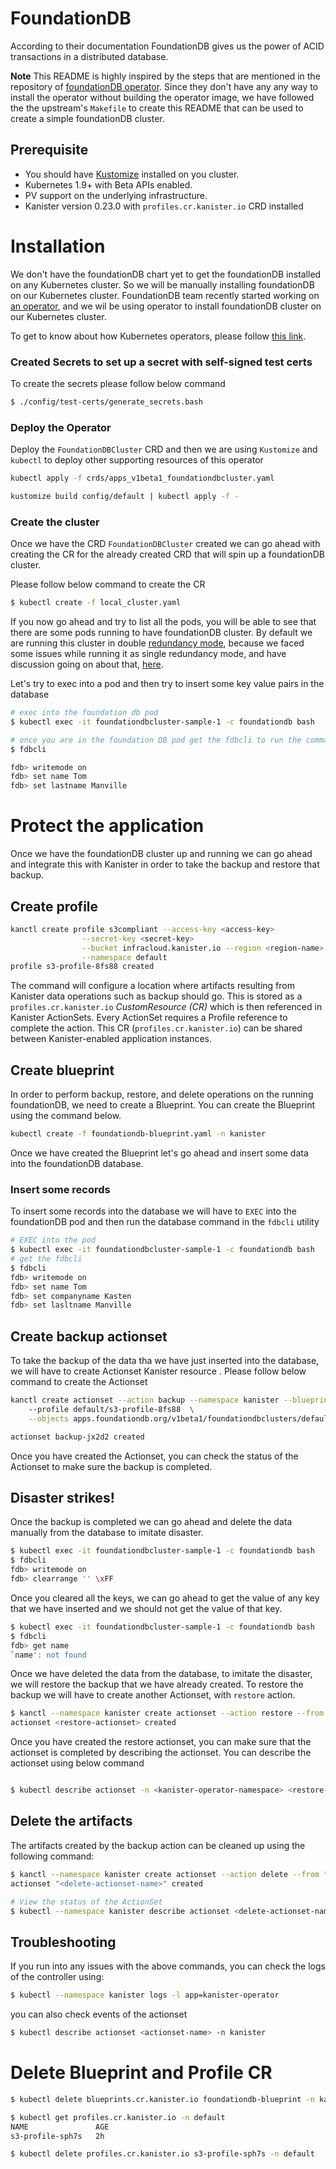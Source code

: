 # FoundationDB

According to their documentation FoundationDB gives us the power of ACID
transactions in a distributed database.

**Note**
This README is highly inspired by the steps that are mentioned in the
repository of [foundationDB operator](https://github.com/foundationdb/fdb-kubernetes-operator).
Since they don't have any any way to install the operator without
building the operator image, we have followed the the upstream's `Makefile`
to create this README that can be used to create a simple foundationDB
cluster.


## Prerequisite 

* You should have [Kustomize](https://github.com/kubernetes-sigs/kustomize) installed
on you cluster.
* Kubernetes 1.9+ with Beta APIs enabled.
* PV support on the underlying infrastructure.
* Kanister version 0.23.0 with `profiles.cr.kanister.io` CRD installed

# Installation

We don't have the foundationDB chart yet to get the foundationDB installed
on any Kubernetes cluster. So we will be manually installing foundationDB
on our Kubernetes cluster.
FoundationDB team recently started working on
[an operator](https://github.com/foundationdb/fdb-kubernetes-operator),
and we wil be using operator to install foundationDB cluster on our Kubernetes
cluster.

To get to know about how Kubernetes operators, please follow
[this link](https://kubernetes.io/docs/concepts/extend-kubernetes/operator/).

### Created Secrets to set up a secret with self-signed test certs

To create the secrets please follow below command

```bash
$ ./config/test-certs/generate_secrets.bash
```

### Deploy the Operator 

Deploy the `FoundationDBCluster` CRD and then we are using `Kustomize`
and `kubectl` to deploy other supporting resources of this operator 

```bash
kubectl apply -f crds/apps_v1beta1_foundationdbcluster.yaml

kustomize build config/default | kubectl apply -f -
```


### Create the cluster

Once we have the CRD `FoundationDBCluster` created we can go ahead with
creating the CR for the already created CRD that will spin up a foundationDB
cluster.

Please follow below command to create the CR

```bash
$ kubectl create -f local_cluster.yaml
```

If you now go ahead and try to list all the pods, you will be able to see
that there are some pods running to have foundationDB cluster. 
By default we are running this cluster in double
[redundancy mode](https://apple.github.io/foundationdb/configuration.html#choosing-a-redundancy-mode),
because we faced some issues while running it as single redundancy mode, and
have discussion going on about that, [here](https://forums.foundationdb.org/t/connecting-to-the-database-using-fdbcli-results-in-an-error/1841).

Let's try to exec into a pod and then try to insert some key value pairs 
in the database 

```bash
# exec into the foundation db pod
$ kubectl exec -it foundationdbcluster-sample-1 -c foundationdb bash

# once you are in the foundation DB pod get the fdbcli to run the command
$ fdbcli

fdb> writemode on 
fdb> set name Tom
fdb> set lastname Manville
```

# Protect the application

Once we have the foundationDB cluster up and running we can go ahead and integrate
this with Kanister in order to take the backup and restore that backup.

## Create profile 

```bash
kanctl create profile s3compliant --access-key <access-key>                 \
                --secret-key <secret-key>                                   \
                --bucket infracloud.kanister.io --region <region-name>      \
                --namespace default
profile s3-profile-8fs88 created

```

The command will configure a location where artifacts resulting from Kanister
data operations such as backup should go. This is stored as a `profiles.cr.kanister.io`
*CustomResource (CR)* which is then referenced in Kanister ActionSets. Every ActionSet
requires a Profile reference to complete the action. This CR (`profiles.cr.kanister.io`)
can be shared between Kanister-enabled application instances.


## Create blueprint

In order to perform backup, restore, and delete operations on the running foundationDB,
we need to create a Blueprint.
You can create the Blueprint using the command below.

```bash
kubectl create -f foundationdb-blueprint.yaml -n kanister
```

Once we have created the Blueprint let's go ahead and insert some data into the foundationDB
database.

### Insert some records
To insert some records into the database we will have to `EXEC` into the foundationDB pod
and then run the database command in the `fdbcli` utility

```bash
# EXEC into the pod 
$ kubectl exec -it foundationdbcluster-sample-1 -c foundationdb bash
# get the fdbcli 
$ fdbcli
fdb> writemode on
fdb> set name Tom
fdb> set companyname Kasten
fdb> set lasltname Manville
```

## Create backup actionset 

To take the backup of the data tha we have just inserted into the database, we will have to create 
Actionset Kanister resource . Please follow below command to create the Actionset

```bash
kanctl create actionset --action backup --namespace kanister --blueprint foundationdb-blueprint  
    --profile default/s3-profile-8fs88  \
    --objects apps.foundationdb.org/v1beta1/foundationdbclusters/default/foundationdbcluster-sample

actionset backup-jx2d2 created
```
Once you have created the Actionset, you can check the status of the Actionset to make sure the backup
is completed.

## Disaster strikes!
Once the backup is completed we can go ahead and delete the data manually from the database to imitate
disaster.

```bash
$ kubectl exec -it foundationdbcluster-sample-1 -c foundationdb bash
$ fdbcli
fdb> writemode on
fdb> clearrange '' \xFF
```

Once you cleared all the keys, we can go ahead to get the value of any key that we have inserted and
we should not get the value  of that key.

```bash
$ kubectl exec -it foundationdbcluster-sample-1 -c foundationdb bash
$ fdbcli
fdb> get name
`name': not found
```

Once we have deleted the data from the database, to imitate the disaster, we will restore the backup that
we have already created. To restore the backup we will have to create another Actionset, with `restore` action.

```bash
$ kanctl --namespace kanister create actionset --action restore --from "backup-jx2d2"
actionset <restore-actionset> created
```
Once you have created the restore actionset, you can make sure that the actionset is completed by describing the
actionset. You can describe the actionset using below command

```bash

$ kubectl describe actionset -n <kanister-operator-namespace> <restore-actionset-name>
```

## Delete the artifacts
The artifacts created by the backup action can be cleaned up using the following command:

```bash
$ kanctl --namespace kanister create actionset --action delete --from "backup-jx2d2"
actionset "<delete-actionset-name>" created

# View the status of the ActionSet
$ kubectl --namespace kanister describe actionset <delete-actionset-name>

```

## Troubleshooting
If you run into any issues with the above commands, you can check the logs of the controller using:

```bash
$ kubectl --namespace kanister logs -l app=kanister-operator
```
you can also check events of the actionset

```bash
$ kubectl describe actionset <actionset-name> -n kanister
```

# Delete Blueprint and Profile CR

```bash
$ kubectl delete blueprints.cr.kanister.io foundationdb-blueprint -n kanister

$ kubectl get profiles.cr.kanister.io -n default
NAME               AGE
s3-profile-sph7s   2h

$ kubectl delete profiles.cr.kanister.io s3-profile-sph7s -n default
```